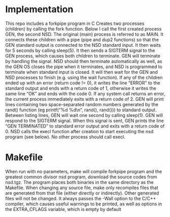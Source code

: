 # Implementation

This repo includes a forkpipe program in C Creates two processes (children) by calling the fork function. Below I call the first created process GEN, the second NSD. The original (main) process is referred to as MAIN. 
It connects these children with a pipe (pipe and dup2 functions) so that the GEN standard output is connected to the NSD standard input.
It then waits for 5 seconds by calling sleep(5).
It then sends a SIGTERM signal to the GEN process, which causes both children to terminate.
GEN will terminate by handling the signal. NSD should then terminate automatically as well, as the GEN OS closes the pipe when it terminates, and NSD is programmed to terminate when standard input is closed. 
It will then wait for the GEN and NSD processes to finish (e.g. using the wait function).
If any of the children ended up with an error (return code != 0), it writes the line “ERROR” to the standard output and ends with a return code of 1, otherwise it writes the same line “OK” and ends with the code 0.
If any system call returns an error, the current process immediately exits with a return code of 2.
GEN will print lines containing two space-separated random numbers generated by the rand() function (eg printf(“%d %d\n”, rand(), rand())) to standard output.
Between listing lines, GEN will wait one second by calling sleep(1).
GEN will respond to the SIGTERM signal. When this signal is sent, GEN prints the line “GEN TERMINATED” to standard error output and exits with a return code of 0.
NSD calls the execl function after creation to start executing the nsd program (see below). No other process should call execl.

# Makefile

When run with no parameters, make will compile forkpipe program and the greatest common divisor nsd program, download the source codes from nsd.tgz. The program places both binaries in the same directory as the Makefile.
When changing any source file, make only recompiles files that are generated from that file (either directly or indirectly). Other generated files will not be changed.
It always passes the -Wall option to the C/C++ compiler, which causes useful warnings to be printed, as well as options in the EXTRA_CFLAGS variable, which is empty by default
